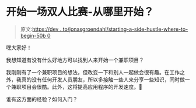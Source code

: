 # 开始一场双人比赛-从哪里开始？

> 原文:[https://dev . to/jonasgroendahl/starting-a-side-hustle-where-to-begin-50b 0](https://dev.to/jonasgroendahl/starting-a-side-hustle-where-to-begin-50b0)

嘿大家好！

我想知道有没有什么好地方可以找到人来开始一个兼职项目？

我刚刚有了一个兼职项目的想法，但改变一下和别人一起做会很有趣。在工作之外，我真的没有任何开发人员朋友，所以多接触一些人来分享一些知识，同时做一个兼职项目会很酷。此外，这将提高应用程序的开发速度。🤟

谁有这方面的经验？如何入门？